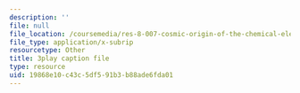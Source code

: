 ```yaml
---
description: ''
file: null
file_location: /coursemedia/res-8-007-cosmic-origin-of-the-chemical-elements-fall-2019/19868e10c43c5df591b3b88ade6fda01_zqXBZ81bWOc.vtt
file_type: application/x-subrip
resourcetype: Other
title: 3play caption file
type: resource
uid: 19868e10-c43c-5df5-91b3-b88ade6fda01
---
```

